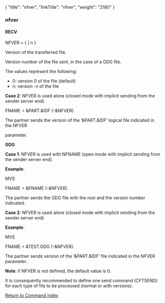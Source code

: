{
    "title": "nfver",
    "linkTitle": "nfver",
    "weight": "2180"
}<span id="nfver"></span>

### nfver

#### RECV

NFVER = {
| n }

Version of the transferred file.

Version number of the file sent, in the case of a GDG file.

The values represent the following:

-   0: version 0 of
    the file (default)
-   n: version -n of
    the file

**Case 2**: NFVER is used alone
(closed mode with implicit sending from the sender server end).

FNAME = &PART.&IDF (-&NFVER).

The partner sends the version of the ‘&PART.&IDF’ logical file
indicated in the NFVER

parameter.

<span style="font-weight: bold;">GDG</span>

<span style="font-weight: bold;">Case 1</span>: NFVER is used with NFNAME
(open mode with implicit sending from the sender server end).

<span style="font-weight: bold;">Example</span>:

MVS

FNAME = &FNAME (-&NFVER).

The partner sends the GDG file with the root and the version number
indicated.

<span style="font-weight: bold;">Case 2</span>: NFVER is used alone
(closed mode with implicit sending from the sender server end)

<span style="font-weight: bold;">Example</span>:

MVS

FNAME = &TEST.GDG (-&NFVER).

The partner sends version of the ‘&PART.&IDF’ file indicated
in the NFVER parameter.

<span style="font-weight: bold;">Note</span>: if NFVER is not defined,
the default value is 0.

It is consequently recommended to define one send command (CFTSEND)
for each type of file to be processed (normal or with versions).

[Return to Command index](../../)
